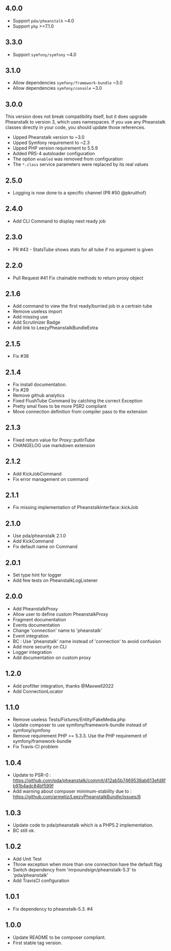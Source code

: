 ## 4.0.0

* Support `pda/pheanstalk` ~4.0
* Support `php` >=7.1.0

## 3.3.0

* Support `symfony/symfony` ~4.0

## 3.1.0

* Allow dependencies `symfony/framework-bundle` ~3.0
* Allow dependencies `symfony/console` ~3.0

## 3.0.0

This version does not break compatibility itself, but it does upgrade
Pheanstalk to version 3, which uses namespaces. If you use any Pheanstalk
classes directly in your code, you should update those references.

* Upped Pheanstalk version to ~3.0
* Upped Symfony requirement to ~2.3
* Upped PHP version requirement to 5.5.9
* Added PRS-4 autoloader configuration
* The option `enabled` was removed from configuration
* The `*.class` service parameters were replaced by its real values

## 2.5.0
* Logging is now done to a specific channel (PR #50 @pkruithof)

## 2.4.0
* Add CLI Command to display next ready job

## 2.3.0
* PR #43 - StatsTube shows stats for all tube if no argument is given

## 2.2.0
* Pull Request #41 Fix chainable methods to return proxy object

## 2.1.6
* Add command to view the first ready/burried job in a certrain tube
* Remove useless import
* Add missing use
* Add Scrutinizer Badge
* Add link to LeezyPheanstalkBundleExtra

## 2.1.5
* Fix #38

## 2.1.4
* Fix install documentation.
* Fix #29
* Remove github analytics
* Fixed FlushTube Command by catching the correct Exception
* Pretty smal fixes to be more PSR2 compliant
* Move connection definition from compiler pass to the extension

## 2.1.3
* Fixed return value for Proxy::putInTube
* CHANGELOG use markdown extension

## 2.1.2
* Add KickJobCommand
* Fix error management on command

## 2.1.1
* Fix missing implementation of PheanstalkInterface::kickJob

## 2.1.0
* Use pda/pheanstalk 2.1.0
* Add KickCommand
* Fix default name on Command

## 2.0.1
* Set type hint for logger
* Add few tests on PheanstalkLogListener

## 2.0.0
* Add PheanstalkProxy
* Allow user to define custom PheanstalkProxy
* Fragment documentation
* Events documentation
* Change 'connection' name to 'pheanstalk'
* Event integration
* BC : Use 'pheanstalk' name instead of 'connection' to avoid confusion
* Add more security on CLI
* Logger integration
* Add documentation on custom proxy

## 1.2.0
* Add profilter integration, thanks @Maxwell2022
* Add ConnectionLocator

## 1.1.0
* Remove useless Tests/Fixtures/Entity/FakeMedia.php
* Update composer to use symfony/framework-bundle instead of symfony/symfony
* Remove requirement PHP >= 5.3.3. Use the PHP requirement of symfony/framework-bundle
* Fix Travis-CI problem

## 1.0.4
* Update to PSR-0 : https://github.com/pda/pheanstalk/commit/412ab5b7469538ab613efd8fb91b4adc84bf599f
* Add warning about composer minimum-stability due to : https://github.com/armetiz/LeezyPheanstalkBundle/issues/8

## 1.0.3
* Update code to pda/pheanstalk which is a PHP5.2 implementation.
* BC still ok.

## 1.0.2
* Add Unit Test
* Throw exception when more than one connection have the default flag
* Switch dependency from 'mrpoundsign/pheanstalk-5.3' to 'pda/pheanstalk'
* Add TravisCI configuration

## 1.0.1
* Fix dependency to pheanstalk-5.3. #4

## 1.0.0
* Update README to be composer compliant.
* First stable tag version.
